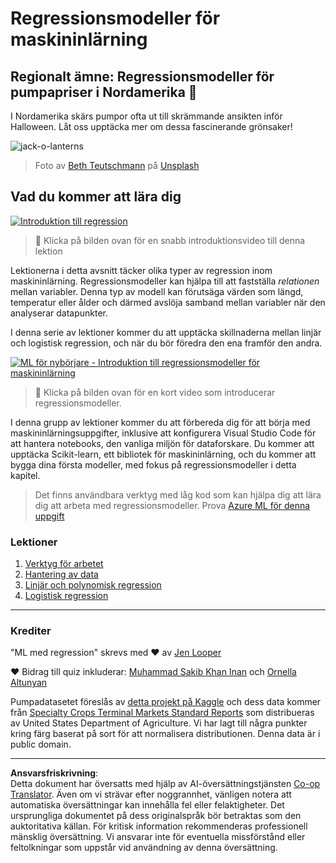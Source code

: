<!--
CO_OP_TRANSLATOR_METADATA:
{
  "original_hash": "508582278dbb8edd2a8a80ac96ef416c",
  "translation_date": "2025-09-05T21:04:51+00:00",
  "source_file": "2-Regression/README.md",
  "language_code": "sv"
}
-->
# Regressionsmodeller för maskininlärning
## Regionalt ämne: Regressionsmodeller för pumpapriser i Nordamerika 🎃

I Nordamerika skärs pumpor ofta ut till skrämmande ansikten inför Halloween. Låt oss upptäcka mer om dessa fascinerande grönsaker!

![jack-o-lanterns](../../../2-Regression/images/jack-o-lanterns.jpg)
> Foto av <a href="https://unsplash.com/@teutschmann?utm_source=unsplash&utm_medium=referral&utm_content=creditCopyText">Beth Teutschmann</a> på <a href="https://unsplash.com/s/photos/jack-o-lanterns?utm_source=unsplash&utm_medium=referral&utm_content=creditCopyText">Unsplash</a>
  
## Vad du kommer att lära dig

[![Introduktion till regression](https://img.youtube.com/vi/5QnJtDad4iQ/0.jpg)](https://youtu.be/5QnJtDad4iQ "Introduktionsvideo om regression - Klicka för att titta!")
> 🎥 Klicka på bilden ovan för en snabb introduktionsvideo till denna lektion

Lektionerna i detta avsnitt täcker olika typer av regression inom maskininlärning. Regressionsmodeller kan hjälpa till att fastställa _relationen_ mellan variabler. Denna typ av modell kan förutsäga värden som längd, temperatur eller ålder och därmed avslöja samband mellan variabler när den analyserar datapunkter.

I denna serie av lektioner kommer du att upptäcka skillnaderna mellan linjär och logistisk regression, och när du bör föredra den ena framför den andra.

[![ML för nybörjare - Introduktion till regressionsmodeller för maskininlärning](https://img.youtube.com/vi/XA3OaoW86R8/0.jpg)](https://youtu.be/XA3OaoW86R8 "ML för nybörjare - Introduktion till regressionsmodeller för maskininlärning")

> 🎥 Klicka på bilden ovan för en kort video som introducerar regressionsmodeller.

I denna grupp av lektioner kommer du att förbereda dig för att börja med maskininlärningsuppgifter, inklusive att konfigurera Visual Studio Code för att hantera notebooks, den vanliga miljön för dataforskare. Du kommer att upptäcka Scikit-learn, ett bibliotek för maskininlärning, och du kommer att bygga dina första modeller, med fokus på regressionsmodeller i detta kapitel.

> Det finns användbara verktyg med låg kod som kan hjälpa dig att lära dig att arbeta med regressionsmodeller. Prova [Azure ML för denna uppgift](https://docs.microsoft.com/learn/modules/create-regression-model-azure-machine-learning-designer/?WT.mc_id=academic-77952-leestott)

### Lektioner

1. [Verktyg för arbetet](1-Tools/README.md)
2. [Hantering av data](2-Data/README.md)
3. [Linjär och polynomisk regression](3-Linear/README.md)
4. [Logistisk regression](4-Logistic/README.md)

---
### Krediter

"ML med regression" skrevs med ♥️ av [Jen Looper](https://twitter.com/jenlooper)

♥️ Bidrag till quiz inkluderar: [Muhammad Sakib Khan Inan](https://twitter.com/Sakibinan) och [Ornella Altunyan](https://twitter.com/ornelladotcom)

Pumpadatasetet föreslås av [detta projekt på Kaggle](https://www.kaggle.com/usda/a-year-of-pumpkin-prices) och dess data kommer från [Specialty Crops Terminal Markets Standard Reports](https://www.marketnews.usda.gov/mnp/fv-report-config-step1?type=termPrice) som distribueras av United States Department of Agriculture. Vi har lagt till några punkter kring färg baserat på sort för att normalisera distributionen. Denna data är i public domain.

---

**Ansvarsfriskrivning**:  
Detta dokument har översatts med hjälp av AI-översättningstjänsten [Co-op Translator](https://github.com/Azure/co-op-translator). Även om vi strävar efter noggrannhet, vänligen notera att automatiska översättningar kan innehålla fel eller felaktigheter. Det ursprungliga dokumentet på dess originalspråk bör betraktas som den auktoritativa källan. För kritisk information rekommenderas professionell mänsklig översättning. Vi ansvarar inte för eventuella missförstånd eller feltolkningar som uppstår vid användning av denna översättning.